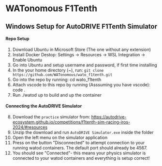 # WATonomous F1Tenth

## Windows Setup for AutoDRIVE F1Tenth Simulator

#### Repo Setup
1. Download Ubuntu in Microsoft Store (The one without any extension)
2. Install Docker Destop: Settings -> Resources -> WSL Integration -> Enable Ubuntu
3. Go into Ubuntu and setup username and password, if first time installing
4. In the your home directory (~), run: `git clone https://github.com/WATonomous/wato_f1tenth.git`
5. Go into the repo by running: cd wato_f1tenth
6. Attach vscode to this repo by running (Asssuming you have vscode): code . 
7. Run ./watod up to build and up the container

#### Connecting the AutoDRIVE Simulator
8. Download the `practice` simulator from: https://autodrive-ecosystem.github.io/competitions/f1tenth-sim-racing-iros-2024/#resources
9. Unzip the download and run `AutoDRIVE Simulator.exe` inside the folder
10. Open the left menu on the simulator application
11. Press on the button "Disconnected" to attempt connection to your running watod containers. The default port should already be 4567.
12. You should see "Connected"- this means your physics simulator is connected to your watod containers and everything is setup correct!
